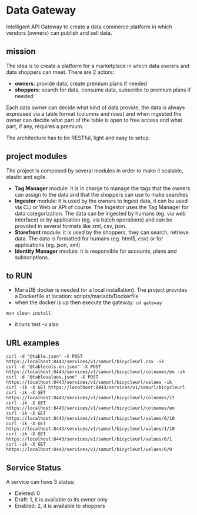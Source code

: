 # Data Gateway
Intelligent API Gateway to create a data commerce platform in which vendors (owners) can publish and sell data.

## mission
The idea is to create a platform for a marketplace in which data owners and data shoppers can meet. There are 2 actors: 
- **owners**: provide data, create premium plans if needed
- **shoppers**: search for data, consume data, subscribe to premium plans if needed

Each data owner can decide what kind of data provide, the data is always expressed via a table format (columns and rows) and when ingested the owner can decide what part of the table is open to free access and what part, if any, requires a premium. 

The architecture has to be RESTful, light and easy to setup. 

## project modules
The project is composed by several modules in order to make it scalable, elastic and agile.

- **Tag Manager** module: it is in charge to manage the tags that the owners can assign to the data and that the shoppers can use to make searches
- **Ingestor** module: it is used by the owners to ingest data, it can be used via CLI or Web or API of course. The Ingestor uses the Tag Manager for data categorization. The data can be ingested by humans (eg. via web interface) or by application (eg. via batch operations) and can be provided in several formats like xml, csv, json.
- **Storefront** module: it is used by the shoppers, they can search, retrieve data. The data is formatted for humans (eg. html5, csv) or for applications (eg. json, xml)
- **Identity Manager** module: it is responsible for accounts, plans and subscriptions.

## to RUN
- MariaDB docker is needed (or a local installation). The project provides a Dockerfile at location: scripts/mariadb/Dockerfile
- when the docker is up then execute the gateway:
`cd gateway`

`mvn clean install`

- it runs test -v also

## URL examples

```
curl -d "@table.json" -X POST https://localhost:8443/services/v1/samurl/bicycleurl.csv -ik
curl -d "@tablecols.en.json" -X POST https://localhost:8443/services/v1/samurl/bicycleurl/colnames/en -ik
curl -d "@tablevalues.json" -X POST https://localhost:8443/services/v1/samurl/bicycleurl/values -ik
curl -ik -X GET https://localhost:8443/services/v1/samurl/bicycleurl
curl -ik -X GET https://localhost:8443/services/v1/samurl/bicycleurl/colnames/it
curl -ik -X GET https://localhost:8443/services/v1/samurl/bicycleurl/colnames/en
curl -ik -X GET https://localhost:8443/services/v1/samurl/bicycleurl/values/0/10
curl -ik -X GET https://localhost:8443/services/v1/samurl/bicycleurl/values/1/10
curl -ik -X GET https://localhost:8443/services/v1/samurl/bicycleurl/values/0/1
curl -ik -X GET https://localhost:8443/services/v1/samurl/bicycleurl/values/0/0
```
## Service Status
A service can have 3 status:
- Deleted: 0
- Draft: 1, it is available to its owner only 
- Enabled: 2, it is available to shoppers 

